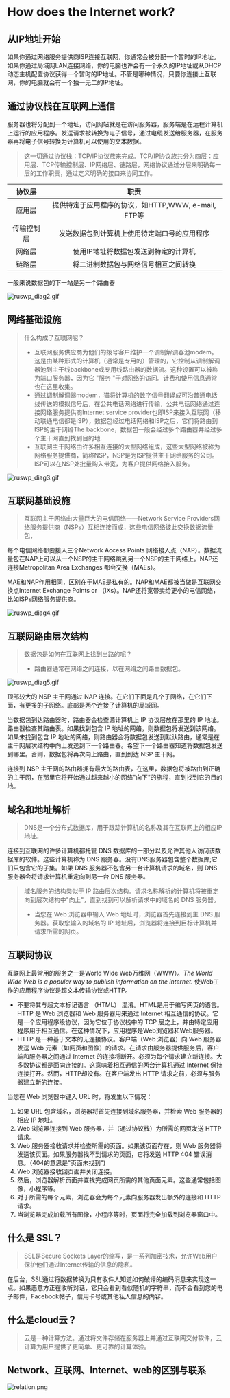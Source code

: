 # How does the Internet work?
## 从IP地址开始
如果你通过网络服务提供商ISP连接互联网，你通常会被分配一个暂时的IP地址。如果你通过局域网LAN连接网络，你的电脑也许会有一个永久的IP地址或从DHCP动态主机配置协议获得一个暂时的IP地址。不管是哪种情况，只要你连接上互联网，你的电脑就会有一个独一无二的IP地址。

## 通过协议栈在互联网上通信
服务器也将分配到一个地址，访问网站就是在访问服务器，服务端是在远程计算机上运行的应用程序。发送请求被转换为电子信号，通过电缆发送给服务器，在服务器再将电子信号转换为计算机可以使用的文本数据。

>这一切通过协议栈：TCP/IP协议族来完成。TCP/IP协议族共分为四层：应用层、TCP传输控制层、IP网络层、链路层，网络协议通过分层来明确每一层的工作职责，通过定义明确的接口来协同工作。

|  协议层   | 职责  |
|  :----:  | :----:  |
| 应用层  | 提供特定于应用程序的协议，如HTTP,WWW, e-mail, FTP等 |
| 传输控制层  | 发送数据包到计算机上使用特定端口号的应用程序 |
| 网络层  | 使用IP地址将数据包发送到特定的计算机 |
| 链路层  | 将二进制数据包与网络信号相互之间转换 |

一般来说数据包的下一站是另一个路由器

![ruswp_diag2.gif](https://media.haochen.me/ruswp_diag2.gif)

## 网络基础设施
> 什么构成了互联网呢？
> - 互联网服务供应商为他们的拨号客户维护一个调制解调器池modem。这是由某种形式的计算机（通常是专用的）管理的，它控制从调制解调器池到主干线backbone或专用线路由器的数据流。这种设置可以被称为端口服务器，因为它 "服务 "于对网络的访问。计费和使用信息通常也在这里收集。
> - 通过调制解调器modem，猫将计算机的数字信号翻译成可沿普通电话线传送的模拟信号后，在公共电话网络进行传输，公共电话网络通过连接网络服务提供商Internet service provider也即ISP来接入互联网（移动联通电信都是ISP），数据包经过电话网络和ISP之后，它们将路由到ISP的主干网络The backbone，数据包一般会经过多个路由器并经过多个主干网直到找到目的地.
>  - 互联网主干网络由许多相互连接的大型网络组成，这些大型网络被称为网络服务提供商，简称NSP，NSP是为ISP提供主干网络服务的公司。ISP可以在NSP处批量购入带宽，为客户提供网络接入服务。


![ruswp_diag3.gif](https://media.haochen.me/ruswp_diag3.gif)


## 互联网基础设施
> 互联网主干网络由大量巨大的电信网络——Network Service Providers网络服务提供商（NSPs）互相连接而成，这些电信网络彼此交换数据流量包，

每个电信网络都要接入三个Network Access Points 网络接入点（NAP）。数据流量包在NAP上可以从一个NSP的主干网络跳到另一个NSP的主干网络上。NAP还连接Metropolitan Area 
Exchanges 都会交换（MAEs）。

MAE和NAP作用相同，区别在于MAE是私有的。NAP和MAE都被当做是互联网交换点Internet Exchange Points or （IXs）。NAP还将宽带卖给更小的电信网络，比如ISPs网络服务提供商。

![ruswp_diag4.gif](https://media.haochen.me/ruswp_diag4.gif)


## 互联网路由层次结构

> 数据包是如何在互联网上找到出路的呢？
> - 路由器通常在网络之间连接，以在网络之间路由数据包。


![ruswp_diag5.gif](https://media.haochen.me/ruswp_diag5.gif)

顶部较大的 NSP 主干网通过 NAP 连接。在它们下面是几个子网络，在它们下面，有更多的子网络。底部是两个连接了计算机的局域网。

当数据包到达路由器时，路由器会检查源计算机上 IP 协议层放在那里的 IP 地址。路由器检查其路由表。如果找到包含 IP 地址的网络，则数据包将发送到该网络。如果未找到包含 IP 地址的网络，则路由器会将数据包发送到默认路由，通常是在主干网层次结构中向上发送到下一个路由器。希望下一个路由器知道将数据包发送到哪里。否则，数据包将再次向上路由，直到到达 NSP 主干网。

连接到 NSP 主干网的路由器拥有最大的路由表，在这里，数据包将被路由到正确的主干网，在那里它将开始通过越来越小的网络"向下"的旅程，直到找到它的目的地。

## 域名和地址解析
> DNS是一个分布式数据库，用于跟踪计算机的名称及其在互联网上的相应IP地址。

连接到互联网的许多计算机都托管 DNS 数据库的一部分以及允许其他人访问该数据库的软件。这些计算机称为 DNS 服务器。没有DNS服务器包含整个数据库;它们只包含它的子集。如果 DNS 服务器不包含另一台计算机请求的域名，则 DNS 服务器会将请求计算机重定向到另一台 DNS 服务器。

> 域名服务的结构类似于 IP 路由层次结构。请求名称解析的计算机将被重定向到层次结构中"向上"，直到找到可以解析请求中的域名的 DNS 服务器。
> - 当您在 Web 浏览器中输入 Web 地址时，浏览器首先连接到主 DNS 服务器。获取您输入的域名的 IP 地址后，浏览器将连接到目标计算机并请求所需的网页。

## 互联网协议
互联网上最常用的服务之一是World Wide Web万维网（WWW）。*The World Wide Web is a popular way to publish information on the internet.*  使Web工作的应用程序协议是超文本传输协议或HTTP。
- 不要将其与超文本标记语言 （HTML） 混淆。HTML是用于编写网页的语言。HTTP 是 Web 浏览器和 Web 服务器用来通过 Internet 相互通信的协议。它是一个应用程序级协议，因为它位于协议栈中的 TCP 层之上，并由特定应用程序用于相互通信。在这种情况下，应用程序是Web浏览器和Web服务器。
- HTTP 是一种基于文本的无连接协议。客户端（Web 浏览器）向 Web 服务器发送 Web 元素（如网页和图像）的请求。在请求由服务器提供服务后，客户端和服务器之间通过 Internet 的连接将断开。必须为每个请求建立新连接。大多数协议都是面向连接的。这意味着相互通信的两台计算机通过 Internet 保持连接打开。然而，HTTP却没有。在客户端发出 HTTP 请求之前，必须与服务器建立新的连接。

当您在 Web 浏览器中键入 URL 时，将发生以下情况：

1. 如果 URL 包含域名，浏览器将首先连接到域名服务器，并检索 Web 服务器的相应 IP 地址。
2. Web 浏览器连接到 Web 服务器，并（通过协议栈）为所需的网页发送 HTTP 请求。
3. Web 服务器接收请求并检查所需的页面。如果该页面存在，则 Web 服务器将发送该页面。如果服务器找不到请求的页面，它将发送 HTTP 404 错误消息。（404的意思是"页面未找到")
4. Web 浏览器接收回页面并关闭连接。
5. 然后，浏览器解析页面并查找完成网页所需的其他页面元素。这些通常包括图像，小程序等。
6. 对于所需的每个元素，浏览器会为每个元素向服务器发出额外的连接和 HTTP 请求。
7. 当浏览器完成加载所有图像，小程序等时，页面将完全加载到浏览器窗口中。

## 什么是 SSL？
> SSL是Secure Sockets Layer的缩写，是一系列加密技术，允许Web用户保护他们通过Internet传输的信息的隐私。

在后台，SSL通过将数据转换为只有收件人知道如何破译的编码消息来实现这一点。如果恶意方正在收听对话，它只会看到看似随机的字符串，而不会看到您的电子邮件，Facebook帖子，信用卡号或其他私人信息的内容。


## 什么是cloud云？
> 云是一种计算方法。通过将文件存储在服务器上并通过互联网交付软件，云计算为用户提供了更简单、更可靠的计算体验。


## Network、互联网、Internet、web的区别与联系
![relation.png](https://media.haochen.me/relation.png)


